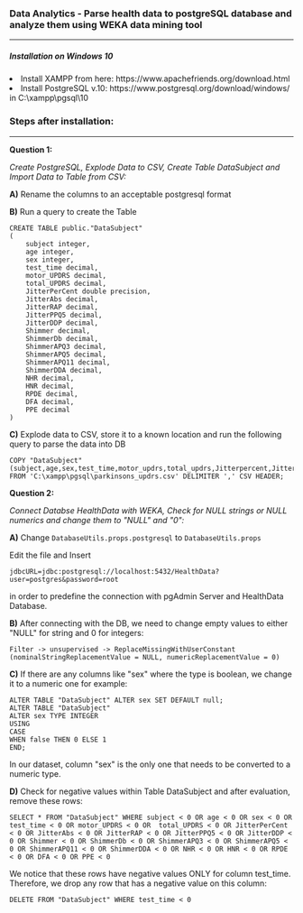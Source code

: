 <h3>Data Analytics - Parse health data to postgreSQL database and analyze them using WEKA data mining tool</h3>
<hr>
<h5>Installation on Windows 10</h5>
<li>Install XAMPP from here: https://www.apachefriends.org/download.html
<li>Install PostgreSQL v.10: https://www.postgresql.org/download/windows/ in C:\xampp\pgsql\10
  
<h3>Steps after installation:</h3>
<hr>

**Question 1:**

_Create PostgreSQL, Explode Data to CSV, Create Table DataSubject and Import Data to Table from CSV:_

**A)** Rename the columns to an acceptable postgresql format

**B)** Run a query to create the Table

```mysql
CREATE TABLE public."DataSubject"
(
	subject integer,
	age integer,
	sex integer,
	test_time decimal,
	motor_UPDRS decimal,
	total_UPDRS decimal,
	JitterPerCent double precision,
	JitterAbs decimal,
	JitterRAP decimal,
	JitterPPQ5 decimal,
	JitterDDP decimal,
	Shimmer decimal,
	ShimmerDb decimal,
	ShimmerAPQ3 decimal,
	ShimmerAPQ5 decimal,
	ShimmerAPQ11 decimal,
	ShimmerDDA decimal,
	NHR decimal,
	HNR decimal,
	RPDE decimal,
	DFA decimal,
	PPE decimal
)
```

**C)** Explode data to CSV, store it to a known location and run the following query to parse the data into DB

```mysql
COPY "DataSubject"(subject,age,sex,test_time,motor_updrs,total_updrs,Jitterpercent,Jitterabs,Jitterrap,Jitterppq5,Jitterddp,Shimmer,Shimmerdb,Shimmerapq3,Shimmerapq5,Shimmerapq11,Shimmerdda,nhr,hnr,rpde,dfa,ppe) 
FROM 'C:\xampp\pgsql\parkinsons_updrs.csv' DELIMITER ',' CSV HEADER;
```

**Question 2:**

_Connect Databse HealthData with WEKA, Check for NULL strings or NULL numerics and change them to "NULL" and "0":_

**A)** Change `DatabaseUtils.props.postgresql` to `DatabaseUtils.props`

Edit the file and Insert 

`jdbcURL=jdbc:postgresql://localhost:5432/HealthData?user=postgres&password=root`

in order to predefine the connection with pgAdmin Server and HealthData Database.

**B)** After connecting with the DB, we need to change empty values to either "NULL" for string and 0 for integers:

`Filter -> unsupervised -> ReplaceMissingWithUserConstant (nominalStringReplacementValue = NULL, numericReplacementValue = 0)`

**C)** If there are any columns like "sex" where the type is boolean, we change it to a numeric one for example:

```mysql
ALTER TABLE "DataSubject" ALTER sex SET DEFAULT null;
ALTER TABLE "DataSubject"
ALTER sex TYPE INTEGER
USING
CASE
WHEN false THEN 0 ELSE 1
END;
```

In our dataset, column "sex" is the only one that needs to be converted to a numeric type.

**D)** Check for negative values within Table DataSubject and after evaluation, remove these rows:

```mysql
SELECT * FROM "DataSubject" WHERE subject < 0 OR age < 0 OR sex < 0 OR test_time < 0 OR motor_UPDRS < 0 OR	total_UPDRS < 0 OR JitterPerCent < 0 OR JitterAbs < 0 OR JitterRAP < 0 OR JitterPPQ5 < 0 OR JitterDDP < 0 OR Shimmer < 0 OR ShimmerDb < 0 OR ShimmerAPQ3 < 0 OR ShimmerAPQ5 < 0 OR ShimmerAPQ11 < 0 OR ShimmerDDA < 0 OR NHR < 0 OR HNR < 0 OR RPDE < 0 OR DFA < 0 OR PPE < 0
```

We notice that these rows have negative values ONLY for column test_time. Therefore, we drop any row that has a negative value on this column:

```mysql
DELETE FROM "DataSubject" WHERE test_time < 0
```
